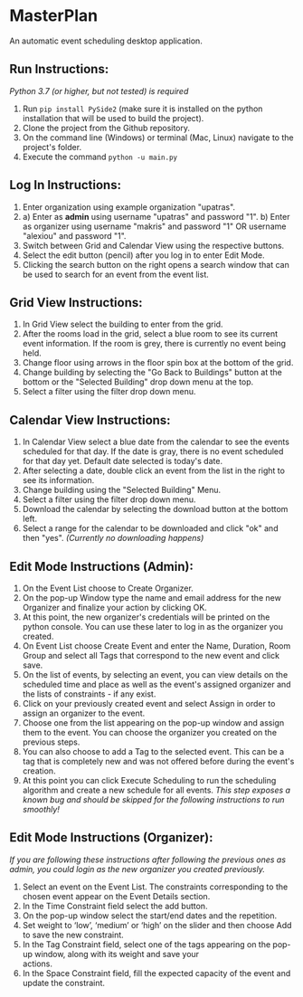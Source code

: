 # MasterPlan
An automatic event scheduling desktop application.

## Run Instructions:
*Python 3.7 (or higher, but not tested) is required*
1. Run `pip install PySide2` (make sure it is installed on the python installation that will be used to build the project).
2. Clone the project from the Github repository.
3. On the command line (Windows) or terminal (Mac, Linux) navigate to the project's folder.
4. Execute the command `python -u main.py`

## Log In Instructions:
1. Enter organization using example organization "upatras".
2. a) Enter as __admin__ using username "upatras" and password "1".
   b) Enter as organizer using username "makris" and password "1" OR username "alexiou" and password "1".
3. Switch between Grid and Calendar View using the respective buttons.
4. Select the edit button (pencil) after you log in to enter Edit Mode.
5. Clicking the search button on the right opens a search window that can be used to search for an event from the event list.

## Grid View Instructions:
1. In Grid View select the building to enter from the grid.
2. After the rooms load in the grid, select a blue room to see its current event information. If the room is grey, there is currently no event being held.
3. Change floor using arrows in the floor spin box at the bottom of the grid.
4. Change building by selecting the "Go Back to Buildings" button at the bottom or the "Selected Building" drop down menu at the top.
5. Select a filter using the filter drop down menu.

## Calendar View Instructions:
1. In Calendar View select a blue date from the calendar to see the events scheduled for that day. If the date is gray, there is no event scheduled for that day yet. Default date selected is today's date.
2. After selecting a date, double click an event from the list in the right to see its information.
3. Change building using the "Selected Building" Menu.
4. Select a filter using the filter drop down menu.
5. Download the calendar by selecting the download button at the bottom left.
6. Select a range for the calendar to be downloaded and click "ok" and then "yes". *(Currently no downloading happens)*

## Edit Mode Instructions (Admin):

1. On the Event List choose to Create Organizer.
2. On the pop-up Window type the name and email address for the new Organizer and finalize your action by clicking OK.
3. At this point, the new organizer's credentials will be printed on the python console. You can use these later to log in as the organizer you created.
4. On Event List choose Create Event and enter the Name, Duration, Room Group and select all Tags that correspond to the new event and click save.
5. On the list of events, by selecting an event, you can view details on the scheduled time and place as well as the event's assigned organizer and the lists of constraints - if any exist.
6. Click on your previously created event and select Assign in order to assign an organizer to the event.
7. Choose one from the list appearing on the pop-up window and assign them to the event. You can choose the organizer you created on the previous steps.
8. You can also choose to add a Tag to the selected event. This can be a tag that is completely new and was not offered before during the event's creation.
9. At this point you can click Execute Scheduling to run the scheduling algorithm and create a new schedule for all events. *This step exposes a known bug and should be skipped for the following instructions to run smoothly!*

## Edit Mode Instructions (Organizer):

*If you are following these instructions after following the previous ones as admin, you could login as the new organizer you created previously.*
1. Select an event on the Event List. The constraints corresponding to the chosen event appear on the Event Details section.  
2. In the Time Constraint field select the add button.
3. On the pop-up window select the start/end dates and the repetition.
4. Set weight to ‘low’, ‘medium’ or ‘high’ on the slider and then choose Add to save the new constraint.
5. In the Tag Constraint field, select one of the tags appearing on the pop-up window, along with its weight and save your   
actions.
6. In the Space Constraint field, fill the expected capacity of the event and update the constraint.
